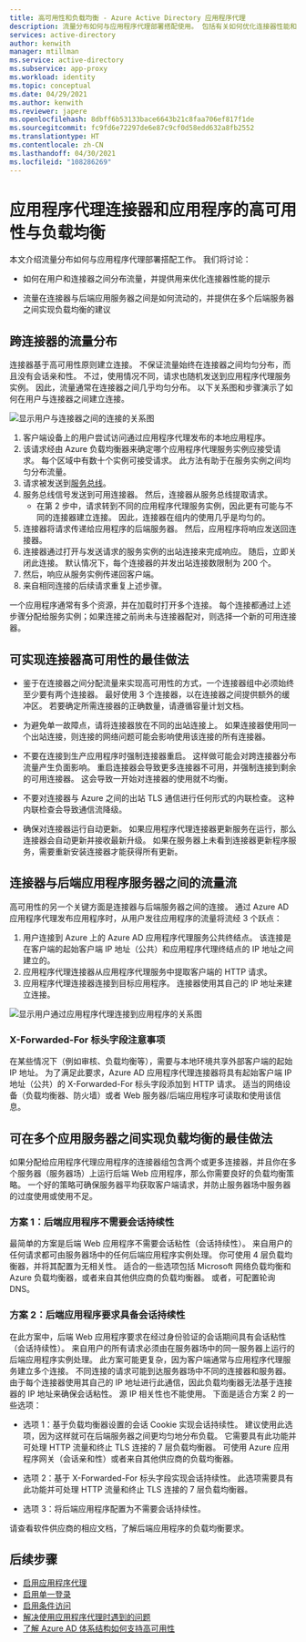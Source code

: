 ```yaml
---
title: 高可用性和负载均衡 - Azure Active Directory 应用程序代理
description: 流量分布如何与应用程序代理部署搭配使用。 包括有关如何优化连接器性能和对后端服务器使用负载均衡的提示。
services: active-directory
author: kenwith
manager: mtillman
ms.service: active-directory
ms.subservice: app-proxy
ms.workload: identity
ms.topic: conceptual
ms.date: 04/29/2021
ms.author: kenwith
ms.reviewer: japere
ms.openlocfilehash: 8dbff6b53133bace6643b21c8faa706ef817f1de
ms.sourcegitcommit: fc9fd6e72297de6e87c9cf0d58edd632a8fb2552
ms.translationtype: HT
ms.contentlocale: zh-CN
ms.lasthandoff: 04/30/2021
ms.locfileid: "108286269"
---
```

# <a name="high-availability-and-load-balancing-of-your-application-proxy-connectors-and-applications"></a>应用程序代理连接器和应用程序的高可用性与负载均衡

本文介绍流量分布如何与应用程序代理部署搭配工作。 我们将讨论：

- 如何在用户和连接器之间分布流量，并提供用来优化连接器性能的提示

- 流量在连接器与后端应用服务器之间是如何流动的，并提供在多个后端服务器之间实现负载均衡的建议

## <a name="traffic-distribution-across-connectors"></a>跨连接器的流量分布

连接器基于高可用性原则建立连接。 不保证流量始终在连接器之间均匀分布，而且没有会话亲和性。 不过，使用情况不同，请求也随机发送到应用程序代理服务实例。 因此，流量通常在连接器之间几乎均匀分布。 以下关系图和步骤演示了如何在用户与连接器之间建立连接。

![显示用户与连接器之间的连接的关系图](media/application-proxy-high-availability-load-balancing/application-proxy-connections.png)

1. 客户端设备上的用户尝试访问通过应用程序代理发布的本地应用程序。
2. 该请求经由 Azure 负载均衡器来确定哪个应用程序代理服务实例应接受请求。 每个区域中有数十个实例可接受请求。 此方法有助于在服务实例之间均匀分布流量。
3. 请求被发送到[服务总线](../../service-bus-messaging/index.yml)。
4. 服务总线信号发送到可用连接器。 然后，连接器从服务总线提取请求。
   - 在第 2 步中，请求转到不同的应用程序代理服务实例，因此更有可能与不同的连接器建立连接。 因此，连接器在组内的使用几乎是均匀的。
5. 连接器将请求传递给应用程序的后端服务器。 然后，应用程序将响应发送回连接器。
6. 连接器通过打开与发送请求的服务实例的出站连接来完成响应。 随后，立即关闭此连接。 默认情况下，每个连接器的并发出站连接数限制为 200 个。
7. 然后，响应从服务实例传递回客户端。
8. 来自相同连接的后续请求重复上述步骤。

一个应用程序通常有多个资源，并在加载时打开多个连接。 每个连接都通过上述步骤分配给服务实例；如果连接之前尚未与连接器配对，则选择一个新的可用连接器。


## <a name="best-practices-for-high-availability-of-connectors"></a>可实现连接器高可用性的最佳做法

- 鉴于在连接器之间分配流量来实现高可用性的方式，一个连接器组中必须始终至少要有两个连接器。 最好使用 3 个连接器，以在连接器之间提供额外的缓冲区。 若要确定所需连接器的正确数量，请遵循容量计划文档。

- 为避免单一故障点，请将连接器放在不同的出站连接上。 如果连接器使用同一个出站连接，则连接的网络问题可能会影响使用该连接的所有连接器。

- 不要在连接到生产应用程序时强制连接器重启。 这样做可能会对跨连接器分布流量产生负面影响。 重启连接器会导致更多连接器不可用，并强制连接到剩余的可用连接器。 这会导致一开始对连接器的使用就不均衡。

- 不要对连接器与 Azure 之间的出站 TLS 通信进行任何形式的内联检查。 这种内联检查会导致通信流降级。

- 确保对连接器运行自动更新。 如果应用程序代理连接器更新服务在运行，那么连接器会自动更新并接收最新升级。 如果在服务器上未看到连接器更新程序服务，需要重新安装连接器才能获得所有更新。

## <a name="traffic-flow-between-connectors-and-back-end-application-servers"></a>连接器与后端应用程序服务器之间的流量流

高可用性的另一个关键方面是连接器与后端服务器之间的连接。 通过 Azure AD 应用程序代理发布应用程序时，从用户发往应用程序的流量将流经 3 个跃点：

1. 用户连接到 Azure 上的 Azure AD 应用程序代理服务公共终结点。 该连接是在客户端的起始客户端 IP 地址（公共）和应用程序代理终结点的 IP 地址之间建立的。
2. 应用程序代理连接器从应用程序代理服务中提取客户端的 HTTP 请求。
3. 应用程序代理连接器连接到目标应用程序。 连接器使用其自己的 IP 地址来建立连接。

![显示用户通过应用程序代理连接到应用程序的关系图](media/application-proxy-high-availability-load-balancing/application-proxy-three-hops.png)

### <a name="x-forwarded-for-header-field-considerations"></a>X-Forwarded-For 标头字段注意事项
在某些情况下（例如审核、负载均衡等），需要与本地环境共享外部客户端的起始 IP 地址。 为了满足此要求，Azure AD 应用程序代理连接器将具有起始客户端 IP 地址（公共）的 X-Forwarded-For 标头字段添加到 HTTP 请求。 适当的网络设备（负载均衡器、防火墙）或者 Web 服务器/后端应用程序可读取和使用该信息。

## <a name="best-practices-for-load-balancing-among-multiple-app-servers"></a>可在多个应用服务器之间实现负载均衡的最佳做法
如果分配给应用程序代理应用程序的连接器组包含两个或更多连接器，并且你在多个服务器（服务器场）上运行后端 Web 应用程序，那么你需要良好的负载均衡策略。 一个好的策略可确保服务器平均获取客户端请求，并防止服务器场中服务器的过度使用或使用不足。
### <a name="scenario-1-back-end-application-does-not-require-session-persistence"></a>方案 1：后端应用程序不需要会话持续性
最简单的方案是后端 Web 应用程序不需要会话粘性（会话持续性）。 来自用户的任何请求都可由服务器场中的任何后端应用程序实例处理。 你可使用 4 层负载均衡器，并将其配置为无相关性。 适合的一些选项包括 Microsoft 网络负载均衡和 Azure 负载均衡器，或者来自其他供应商的负载均衡器。 或者，可配置轮询 DNS。
### <a name="scenario-2-back-end-application-requires-session-persistence"></a>方案 2：后端应用程序要求具备会话持续性
在此方案中，后端 Web 应用程序要求在经过身份验证的会话期间具有会话粘性（会话持续性）。 来自用户的所有请求必须由在服务器场中的同一服务器上运行的后端应用程序实例处理。
此方案可能更复杂，因为客户端通常与应用程序代理服务建立多个连接。 不同连接的请求可能到达服务器场中不同的连接器和服务器。 由于每个连接器使用其自己的 IP 地址进行此通信，因此负载均衡器无法基于连接器的 IP 地址来确保会话粘性。 源 IP 相关性也不能使用。
下面是适合方案 2 的一些选项：

- 选项 1：基于负载均衡器设置的会话 Cookie 实现会话持续性。 建议使用此选项，因为这样就可在后端服务器之间更均匀地分布负载。 它需要具有此功能并可处理 HTTP 流量和终止 TLS 连接的 7 层负载均衡器。 可使用 Azure 应用程序网关（会话亲和性）或者来自其他供应商的负载均衡器。

- 选项 2：基于 X-Forwarded-For 标头字段实现会话持续性。 此选项需要具有此功能并可处理 HTTP 流量和终止 TLS 连接的 7 层负载均衡器。  

- 选项 3：将后端应用程序配置为不需要会话持续性。

请查看软件供应商的相应文档，了解后端应用程序的负载均衡要求。

## <a name="next-steps"></a>后续步骤

- [启用应用程序代理](application-proxy-add-on-premises-application.md)
- [启用单一登录](application-proxy-configure-single-sign-on-with-kcd.md)
- [启用条件访问](../manage-apps/application-proxy-integrate-with-sharepoint-server.md)
- [解决使用应用程序代理时遇到的问题](application-proxy-troubleshoot.md)
- [了解 Azure AD 体系结构如何支持高可用性](../fundamentals/active-directory-architecture.md)